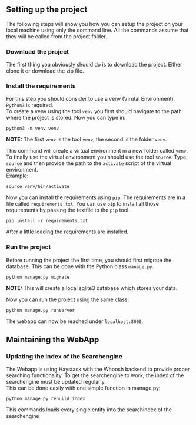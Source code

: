 ## Setting up the project
The following steps will show you how you can setup the project on your local machine using only the command line. All the commands assume that they will be called from the project folder.

### Download the project
The first thing you obviously should do is to download the project. Either clone it or download the zip file.  

### Install the requirements
For this step you should consider to use a venv (Virutal Environment). `Python3` is required.  
To create a venv using the tool `venv` you first should navigate to the path where the project is stored. Now you can type in:  

```
python3 -m venv venv
```
**NOTE:** The first `venv` is the tool `venv`, the second is the folder `venv`.

This command will create a virtual environment in a new folder called `venv`. To finally use the virtual environment you should use the tool `source`. Type `source` and then provide the path to the `activate` script of the virtual environment.  
Example:  

```
source venv/bin/activate
```

Now you can install the requirements using `pip`. The requirements are in a file called `requirements.txt`. You can use `pip` to install all those requirements by passing the textfile to the `pip` tool.

```
pip install -r requirements.txt
```

After a little loading the requirements are installed.

### Run the project
Before running the project the first time, you should first migrate the database. This can be done with the Python class `manage.py`.
```
python manage.py migrate
```
**NOTE:** This will create a local sqlite3 database which stores your data. 

Now you can run the project using the same class:
```
python manage.py runserver
```

The webapp can now be reached under `localhost:8000`.


## Maintaining the WebApp

### Updating the Index of the Searchengine

The Webapp is using Haystack with the Whoosh backend to provide proper searching functionality.
To get the searchengine to work, the index of the searchengine must be updated regularly.  
This can be done easily with one simple function in manage.py:

```
python manage.py rebuild_index
```  

This commands loads every single entity into the searchindex of the searchengine
